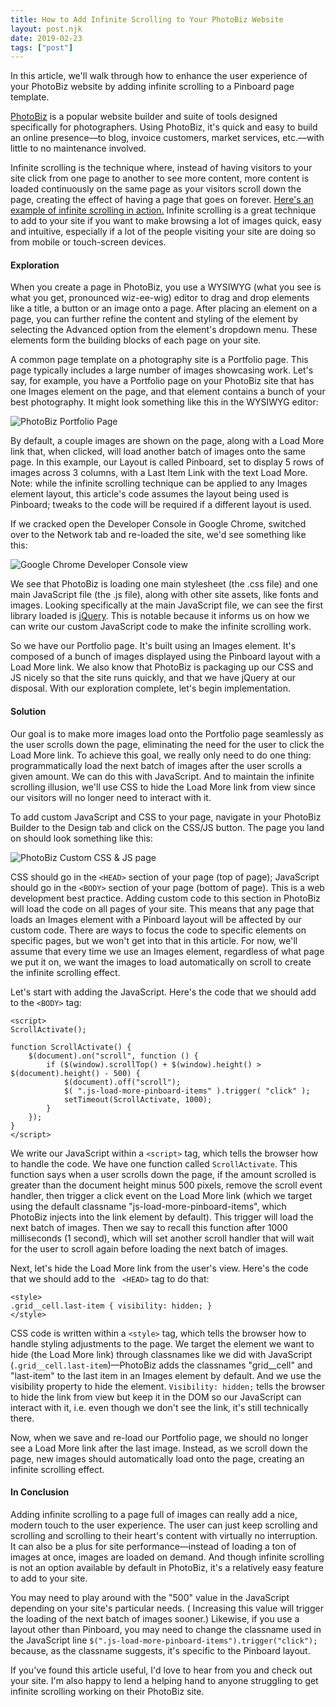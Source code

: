 ```yaml
---
title: How to Add Infinite Scrolling to Your PhotoBiz Website
layout: post.njk
date: 2019-02-23
tags: ["post"]
---
```


In this article, we'll walk through how to enhance the user experience of your PhotoBiz website by adding infinite
scrolling to a Pinboard page template.

<a href="https://photobiz.com/" target="_blank" rel="noopener noreferrer">PhotoBiz</a> is a popular website builder and
suite of tools designed specifically for photographers. Using PhotoBiz, it's quick and easy to build an online
presence—to blog, invoice customers, market services, etc.—with little to no maintenance involved.

Infinite scrolling is the technique where, instead of having visitors to your site click from one page to another to see
more content, more content is loaded continuously on the same page as your visitors scroll down the page, creating the
effect of having a page that goes on
forever. <a href="https://infinite-scroll.com/demo/masonry/" target="_blank" rel="noopener noreferrer">Here's an example
of infinite scrolling in action.</a> Infinite scrolling is a great technique to add to your site if you want to make
browsing a lot of images quick, easy and intuitive, especially if a lot of the people visiting your site are doing so
from mobile or touch-screen devices.

<h4 class="mt-5 mb-3">Exploration</h4>

When you create a page in PhotoBiz, you use a WYSIWYG (what you see is what you get, pronounced wiz-ee-wig) editor to
drag and drop elements like a title, a button or an image onto a page. After placing an element on a page, you can
further refine the content and styling of the element by selecting the Advanced option from the element's dropdown menu.
These elements form the building blocks of each page on your site. 

A common page template on a photography site is a Portfolio page. This page typically includes a large number of images
showcasing work. Let's say, for example, you have a Portfolio page on your PhotoBiz site that has one Images element on
the page, and that element contains a bunch of your best photography. It might look something like this in the WYSIWYG
editor:

<div class="text-center"><img class="mw-100 mb-4 shadow border" src="blog-infiniteScrollingPhotoBizWebsite-001.png" alt="PhotoBiz Portfolio Page" /></div>

By default, a couple images are shown on the page, along with a Load More link that, when clicked, will load another 
batch of images onto the same page. In this example, our Layout is called Pinboard, set to display 5 rows of images 
across 3 columns, with a Last Item Link with the text Load More. Note: while the infinite scrolling technique can be 
applied to any Images element layout, this article's code assumes the layout being used is Pinboard; tweaks to the code 
will be required if a different layout is used.

If we cracked open the Developer Console in Google Chrome, switched over to the Network tab and re-loaded the site, we'd
see something like this:

<div class="text-center"><img class="mw-100 mb-4 shadow border" src="blog-infiniteScrollingPhotoBizWebsite-002.png" alt="Google Chrome Developer Console view" /></div>

We see that PhotoBiz is loading one main stylesheet (the .css file) and one main JavaScript file (the .js file), along 
with other site assets, like fonts and images. Looking specifically at the main JavaScript file, we can see the first 
library loaded is <a href="https://jquery.com/" target="_blank" rel="noopener noreferrer">jQuery</a>. This is notable 
because it informs us on how we can write our custom JavaScript code to make the infinite scrolling work.

So we have our Portfolio page. It's built using an Images element. It's composed of a bunch of images displayed using
the Pinboard layout with a Load More link. We also know that PhotoBiz is packaging up our CSS and JS nicely so that the
site runs quickly, and that we have jQuery at our disposal. With our exploration complete, let's begin implementation.

<h4 class="mt-5 mb-3">Solution</h4>

Our goal is to make more images load onto the Portfolio page seamlessly as the user scrolls down the page, eliminating
the need for the user to click the Load More link. To achieve this goal, we really only need to do one thing:
programmatically load the next batch of images after the user scrolls a given amount. We can do this with JavaScript.
And to maintain the infinite scrolling illusion, we'll use CSS to hide the Load More link from view since our visitors
will no longer need to interact with it.

To add custom JavaScript and CSS to your page, navigate in your PhotoBiz Builder to the Design tab and click on the
CSS/JS button. The page you land on should look something like this:

<div class="text-center"><img class="mw-100 mb-4 shadow border" src="blog-infiniteScrollingPhotoBizWebsite-003.png" alt="PhotoBiz Custom CSS &amp; JS page" /></div>

CSS should go in the <code>&lt;HEAD&gt;</code> section of your page (top of page); JavaScript should go in the 
<code>&lt;BODY&gt;</code> section of your page (bottom of page). This is a web development best practice. Adding custom 
code to this section in PhotoBiz will load the code on all pages of your site. This means that any page that loads an 
Images element with a Pinboard layout will be affected by our custom code. There are ways to focus the code to specific 
elements on specific pages, but we won't get into that in this article. For now, we'll assume that every time we use an 
Images element, regardless of what page we put it on, we want the images to load automatically on scroll to create the 
infinite scrolling effect.

Let's start with adding the JavaScript. Here's the code that we should add to the <code>&lt;BODY&gt;</code> tag:

<pre class="rounded-4 mb-3"><code class="language-javascript">&lt;script&gt;
ScrollActivate();

function ScrollActivate() {
    $(document).on("scroll", function () {
        if ($(window).scrollTop() + $(window).height() &gt; $(document).height() - 500) {
            $(document).off("scroll");
            $( ".js-load-more-pinboard-items" ).trigger( "click" );
            setTimeout(ScrollActivate, 1000);
        }
    });
}
&lt;/script&gt;
</code></pre>

We write our JavaScript within a <code>&lt;script&gt;</code> tag, which tells the browser how to handle the code. We
have one function called <code>ScrollActivate</code>. This function says when a user scrolls down the page, if the
amount scrolled is greater than the document height minus 500 pixels, remove the scroll event handler, then trigger a
click event on the Load More link (which we target using the default classname "js-load-more-pinboard-items", which
PhotoBiz injects into the link element by default). This trigger will load the next batch of images. Then we say to
recall this function after 1000 milliseconds (1 second), which will set another scroll handler that will wait for the
user to scroll again before loading the next batch of images.

Next, let's hide the Load More link from the user's view. Here's the code that we should add to the <code>
&lt;HEAD&gt;</code> tag to do that:

<pre class="rounded-4 mb-3"><code class="language-css">&lt;style&gt;
.grid__cell.last-item { visibility: hidden; }
&lt;/style&gt;
</code></pre>

CSS code is written within a <code>&lt;style&gt;</code> tag, which tells the browser how to handle styling adjustments
to the page. We target the element we want to hide (the Load More link) through classnames like we did with
JavaScript (<code>.grid__cell.last-item</code>)—PhotoBiz adds the classnames "grid__cell" and "last-item" to the last
item in an Images element by default. And we use the visibility property to hide the element. <code>Visibility:
hidden;</code> tells the browser to hide the link from view but keep it in the DOM so our JavaScript can interact with
it, i.e. even though we don't see the link, it's still technically there.

Now, when we save and re-load our Portfolio page, we should no longer see a Load More link after the last image.
Instead, as we scroll down the page, new images should automatically load onto the page, creating an infinite scrolling
effect.

<h4 class="mt-5 mb-3">In Conclusion</h4>
Adding infinite scrolling to a page full of images can really add a nice, modern touch to the user experience. The user
can just keep scrolling and scrolling and scrolling to their heart's content with virtually no interruption. It can also
be a plus for site performance—instead of loading a ton of images at once, images are loaded on demand. And though
infinite scrolling is not an option available by default in PhotoBiz, it's a relatively easy feature to add to your
site.

You may need to play around with the "500" value in the JavaScript depending on your site's particular needs. (
Increasing this value will trigger the loading of the next batch of images sooner.) Likewise, if you use a layout other
than Pinboard, you may need to change the classname used in the JavaScript line <code>$(".js-load-more-pinboard-items").trigger("click");</code> 
because, as the classname suggests, it's specific to the Pinboard layout.

If you've found this article useful, I'd love to hear from you and check out your site. I'm also happy to lend a helping
hand to anyone struggling to get infinite scrolling working on their PhotoBiz site.
